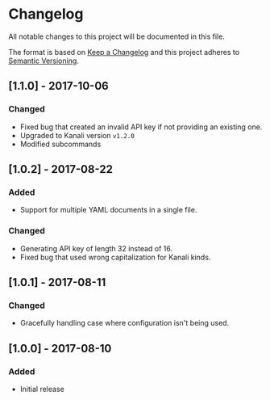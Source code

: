 # Changelog
All notable changes to this project will be documented in this file.

The format is based on [Keep a Changelog](http://keepachangelog.com/en/1.0.0/)
and this project adheres to [Semantic Versioning](http://semver.org/spec/v2.0.0.html).

## [1.1.0] - 2017-10-06
### Changed
- Fixed bug that created an invalid API key if not providing an existing one.
- Upgraded to Kanali version `v1.2.0`
- Modified subcommands

## [1.0.2] - 2017-08-22
### Added
- Support for multiple YAML documents in a single file.
### Changed
- Generating API key of length 32 instead of 16.
- Fixed bug that used wrong capitalization for Kanali kinds.

## [1.0.1] - 2017-08-11
### Changed
- Gracefully handling case where configuration isn't being used.

## [1.0.0] - 2017-08-10
### Added
- Initial release